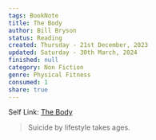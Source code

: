 ```yaml
---
tags: BookNote
title: The Body
author: Bill Bryson
status: Reading
created: Thursday - 21st December, 2023
updated: Saturday - 30th March, 2024
finished: null
category: Non Fiction
genre: Physical Fitness
consumed: 1
share: true
---
```


Self Link: [The Body](The%20Body.md)

 > 
 > Suicide by lifestyle takes ages.
